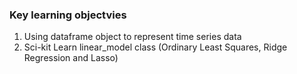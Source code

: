 ### Key learning objectvies

1. Using dataframe object to represent time series data
2. Sci-kit Learn linear_model class (Ordinary Least Squares, Ridge Regression and Lasso)